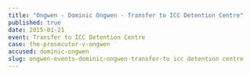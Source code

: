 ```yaml
---
title: "Ongwen - Dominic Ongwen - Transfer to ICC Detention Centre"
published: true
date: 2015-01-21
event: Transfer to ICC Detention Centre
case: the-prosecutor-v-ongwen
accused: dominic-ongwen
slug: ongwen-events-dominic-ongwen-transfer-to icc detention centre
---
```

